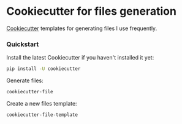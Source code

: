 # Cookiecutter for files generation

[Cookiecutter](https://github.com/cookiecutter/cookiecutter) templates for generating files I use frequently.

### Quickstart

Install the latest Cookiecutter if you haven't installed it yet:

```bash
pip install -U cookiecutter
```

Generate files:

```bash
cookiecutter-file
```

Create a new files template:

```bash
cookiecutter-file-template
```
